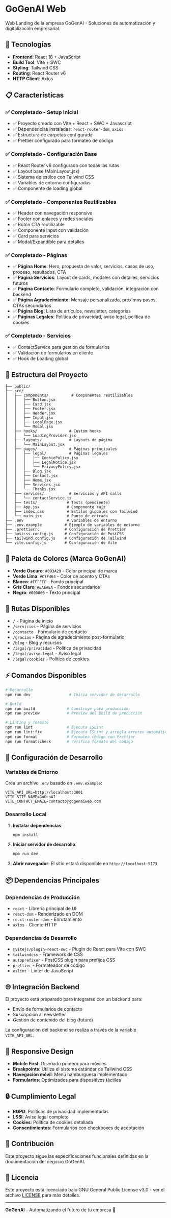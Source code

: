 # GoGenAI Web

Web Landing de la empresa GoGenAI - Soluciones de automatización y digitalización empresarial.

## 🚀 Tecnologías

- **Frontend**: React 18 + JavaScript
- **Build Tool**: Vite + SWC
- **Styling**: Tailwind CSS
- **Routing**: React Router v6
- **HTTP Client**: Axios

## 📋 Características

### ✅ Completado - Setup Inicial
- ✅ Proyecto creado con Vite + React + SWC + Javascript
- ✅ Dependencias instaladas: `react-router-dom`, `axios`
- ✅ Estructura de carpetas configurada
- ✅ Prettier configurado para formateo de código

### ✅ Completado - Configuración Base
- ✅ React Router v6 configurado con todas las rutas
- ✅ Layout base (MainLayout.jsx)
- ✅ Sistema de estilos con Tailwind CSS
- ✅ Variables de entorno configuradas
- ✅ Componente de loading global

### ✅ Completado - Componentes Reutilizables
- ✅ Header con navegación responsive
- ✅ Footer con enlaces y redes sociales
- ✅ Botón CTA reutilizable
- ✅ Componente Input con validación
- ✅ Card para servicios
- ✅ Modal/Expandible para detalles

### ✅ Completado - Páginas
- ✅ **Página Home**: Hero, propuesta de valor, servicios, casos de uso, proceso, resultados, CTA
- ✅ **Página Servicios**: Layout de cards, modales con detalles, servicios futuros
- ✅ **Página Contacto**: Formulario completo, validación, integración con backend
- ✅ **Página Agradecimiento**: Mensaje personalizado, próximos pasos, CTAs secundarios
- ✅ **Página Blog**: Lista de artículos, newsletter, categorías
- ✅ **Páginas Legales**: Política de privacidad, aviso legal, política de cookies

### ✅ Completado - Servicios
- ✅ ContactService para gestión de formularios
- ✅ Validación de formularios en cliente
- ✅ Hook de Loading global

## 📁 Estructura del Proyecto

```
├── public/
├── src/
│   ├── components/          # Componentes reutilizables
│   │   ├── Button.jsx
│   │   ├── Card.jsx
│   │   ├── Footer.jsx
│   │   ├── Header.jsx
│   │   ├── Input.jsx
│   │   ├── LegalPage.jsx
│   │   └── Modal.jsx
│   ├── hooks/              # Custom hooks
│   │   └── LoadingProvider.jsx
│   ├── layouts/            # Layouts de página
│   │   └── MainLayout.jsx
│   ├── pages/              # Páginas principales
│   │   ├── legal/          # Páginas legales
│   │   │   ├── CookiePolicy.jsx
│   │   │   ├── LegalNotice.jsx
│   │   │   └── PrivacyPolicy.jsx
│   │   ├── Blog.jsx
│   │   ├── Contact.jsx
│   │   ├── Home.jsx
│   │   ├── Services.jsx
│   │   └── Thanks.jsx
│   ├── services/           # Servicios y API calls
│   │   └── contactService.js
│   ├── tests/             # Tests (pendiente)
│   ├── App.jsx            # Componente raíz
│   ├── index.css          # Estilos globales con Tailwind
│   └── main.jsx           # Punto de entrada
├── .env                   # Variables de entorno
├── .env.example          # Ejemplo de variables de entorno
├── .prettierrc           # Configuración de Prettier
├── postcss.config.js     # Configuración de PostCSS
├── tailwind.config.js    # Configuración de Tailwind
└── vite.config.js        # Configuración de Vite
```

## 🎨 Paleta de Colores (Marca GoGenAI)

- **Verde Oscuro**: `#093A29` - Color principal de marca
- **Verde Lima**: `#C7F464` - Color de acento y CTAs
- **Blanco**: `#FFFFFF` - Fondo principal
- **Gris Claro**: `#EAEAEA` - Fondos secundarios
- **Negro**: `#000000` - Texto principal

## 🚦 Rutas Disponibles

- `/` - Página de inicio
- `/servicios` - Página de servicios
- `/contacto` - Formulario de contacto
- `/gracias` - Página de agradecimiento post-formulario
- `/blog` - Blog y recursos
- `/legal/privacidad` - Política de privacidad
- `/legal/aviso-legal` - Aviso legal
- `/legal/cookies` - Política de cookies

## ⚡ Comandos Disponibles

```bash
# Desarrollo
npm run dev                 # Inicia servidor de desarrollo

# Build
npm run build              # Construye para producción
npm run preview            # Preview del build de producción

# Linting y formato
npm run lint               # Ejecuta ESLint
npm run lint:fix           # Ejecuta ESLint y arregla errores automáticamente
npm run format             # Formatea código con Prettier
npm run format:check       # Verifica formato del código
```

## 🔧 Configuración de Desarrollo

### Variables de Entorno

Crea un archivo `.env` basado en `.env.example`:

```env
VITE_API_URL=http://localhost:3001
VITE_SITE_NAME=GoGenAI
VITE_CONTACT_EMAIL=contacto@gogenaiweb.com
```

### Desarrollo Local

1. **Instalar dependencias**:
   ```bash
   npm install
   ```

2. **Iniciar servidor de desarrollo**:
   ```bash
   npm run dev
   ```

3. **Abrir navegador**: El sitio estará disponible en `http://localhost:5173`

## 📦 Dependencias Principales

### Dependencias de Producción
- `react` - Librería principal de UI
- `react-dom` - Renderizado en DOM
- `react-router-dom` - Enrutamiento
- `axios` - Cliente HTTP

### Dependencias de Desarrollo
- `@vitejs/plugin-react-swc` - Plugin de React para Vite con SWC
- `tailwindcss` - Framework de CSS
- `autoprefixer` - PostCSS plugin para prefijos CSS
- `prettier` - Formateador de código
- `eslint` - Linter de JavaScript

## 🌐 Integración Backend

El proyecto está preparado para integrarse con un backend para:
- Envío de formularios de contacto
- Suscripción al newsletter
- Gestión de contenido del blog (futuro)

La configuración del backend se realiza a través de la variable `VITE_API_URL`.

## 📱 Responsive Design

- **Mobile First**: Diseñado primero para móviles
- **Breakpoints**: Utiliza el sistema estándar de Tailwind CSS
- **Navegación móvil**: Menú hamburguesa implementado
- **Formularios**: Optimizados para dispositivos táctiles

## 🔒 Cumplimiento Legal

- **RGPD**: Políticas de privacidad implementadas
- **LSSI**: Aviso legal completo
- **Cookies**: Política de cookies detallada
- **Consentimientos**: Formularios con checkboxes de aceptación

## 👥 Contribución

Este proyecto sigue las especificaciones funcionales definidas en la documentación del negocio GoGenAI.

## 📄 Licencia

Este proyecto está licenciado bajo GNU General Public License v3.0 - ver el archivo [LICENSE](LICENSE) para más detalles.

---

**GoGenAI** - Automatizando el futuro de tu empresa 🚀
